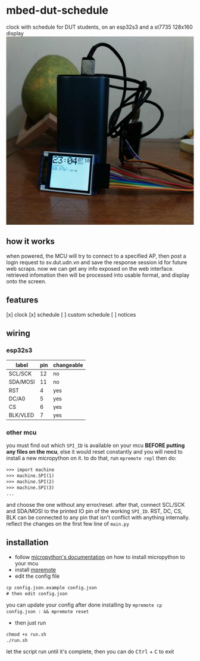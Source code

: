 # mbed-dut-schedule
clock with schedule for DUT students, on an esp32s3 and a st7735 128x160 display
![demo](demo.jpg)
## how it works
when powered, the MCU will try to connect to a specified AP, then post a login request to sv.dut.udn.vn and save the response session id for future web scraps. now we can get any info exposed on the web interface. retrieved infomation then will be processed into usable format, and display onto the screen.
## features
[x] clock
[x] schedule
[ ] custom schedule
[ ] notices
## wiring
### esp32s3
|label   |pin|changeable|
|--------|---|----------|
|SCL/SCK |12 |no        |
|SDA/MOSI|11 |no        |
|RST     |4  |yes       |
|DC/A0   |5  |yes       |
|CS      |6  |yes       |
|BLK/VLED|7  |yes       |
### other mcu
you must find out which `SPI_ID` is available on your mcu **BEFORE putting any files on the mcu**, else it would reset constantly and you will need to install a new micropython on it. to do that, run `mpremote repl` then do:
```
>>> import machine
>>> machine.SPI(1)
>>> machine.SPI(2)
>>> machine.SPI(3)
...
```
and choose the one without any error/reset. 
after that, connect SCL/SCK and SDA/MOSI to the printed IO pin of the working `SPI_ID`. RST, DC, CS, BLK can be connected to any pin that isn't conflict with anything internally. reflect the changes on the first few line of `main.py`
## installation
- follow [micropython's documentation](https://micropython.org/download/) on how to install micropython to your mcu
- install [mpremote](https://docs.micropython.org/en/latest/reference/mpremote.html)
- edit the config file
```
cp config.json.example config.json
# then edit config.json

```
you can update your config after done installing by `mpremote cp config.json : && mpremote reset`
- then just run
```
chmod +x run.sh
./run.sh

```
let the script run until it's complete, then you can do <kbd>Ctrl</kbd> + <kbd>C</kbd> to exit
